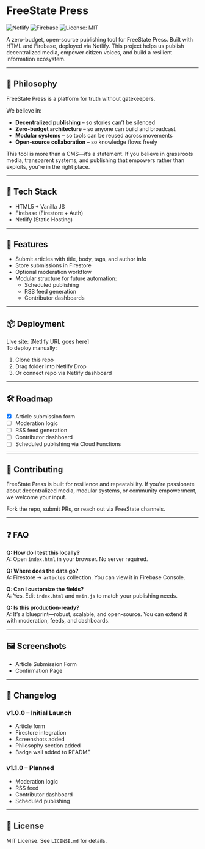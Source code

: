 # FreeState Press

![Netlify](https://img.shields.io/badge/deployed-Netlify-brightgreen)
![Firebase](https://img.shields.io/badge/backend-Firebase-orange)
![License: MIT](https://img.shields.io/badge/license-MIT-blue)

A zero-budget, open-source publishing tool for FreeState Press. Built with HTML and Firebase, deployed via Netlify. This project helps us publish decentralized media, empower citizen voices, and build a resilient information ecosystem.

---

## 🧠 Philosophy

FreeState Press is a platform for truth without gatekeepers.

We believe in:
- **Decentralized publishing** – so stories can’t be silenced  
- **Zero-budget architecture** – so anyone can build and broadcast  
- **Modular systems** – so tools can be reused across movements  
- **Open-source collaboration** – so knowledge flows freely

This tool is more than a CMS—it’s a statement. If you believe in grassroots media, transparent systems, and publishing that empowers rather than exploits, you’re in the right place.

---

## 🔧 Tech Stack

- HTML5 + Vanilla JS  
- Firebase (Firestore + Auth)  
- Netlify (Static Hosting)

---

## 🚀 Features

- Submit articles with title, body, tags, and author info  
- Store submissions in Firestore  
- Optional moderation workflow  
- Modular structure for future automation:
  - Scheduled publishing
  - RSS feed generation
  - Contributor dashboards

---

## 📦 Deployment

Live site: [Netlify URL goes here]  
To deploy manually:
1. Clone this repo  
2. Drag folder into Netlify Drop  
3. Or connect repo via Netlify dashboard

---

## 🛠️ Roadmap

- [x] Article submission form  
- [ ] Moderation logic  
- [ ] RSS feed generation  
- [ ] Contributor dashboard  
- [ ] Scheduled publishing via Cloud Functions

---

## 🤝 Contributing

FreeState Press is built for resilience and repeatability. If you're passionate about decentralized media, modular systems, or community empowerment, we welcome your input.

Fork the repo, submit PRs, or reach out via FreeState channels.

---

## ❓ FAQ

**Q: How do I test this locally?**  
A: Open `index.html` in your browser. No server required.

**Q: Where does the data go?**  
A: Firestore → `articles` collection. You can view it in Firebase Console.

**Q: Can I customize the fields?**  
A: Yes. Edit `index.html` and `main.js` to match your publishing needs.

**Q: Is this production-ready?**  
A: It’s a blueprint—robust, scalable, and open-source. You can extend it with moderation, feeds, and dashboards.

---

## 🖼️ Screenshots

- Article Submission Form  
- Confirmation Page

---

## 📅 Changelog

### v1.0.0 – Initial Launch  
- Article form  
- Firestore integration  
- Screenshots added  
- Philosophy section added  
- Badge wall added to README

### v1.1.0 – Planned  
- Moderation logic  
- RSS feed  
- Contributor dashboard  
- Scheduled publishing

---

## 📄 License

MIT License. See `LICENSE.md` for details.
